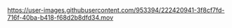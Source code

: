 

https://user-images.githubusercontent.com/953394/222420941-3f8cf7fd-716f-40ba-b418-f68d2b8dfd34.mov

